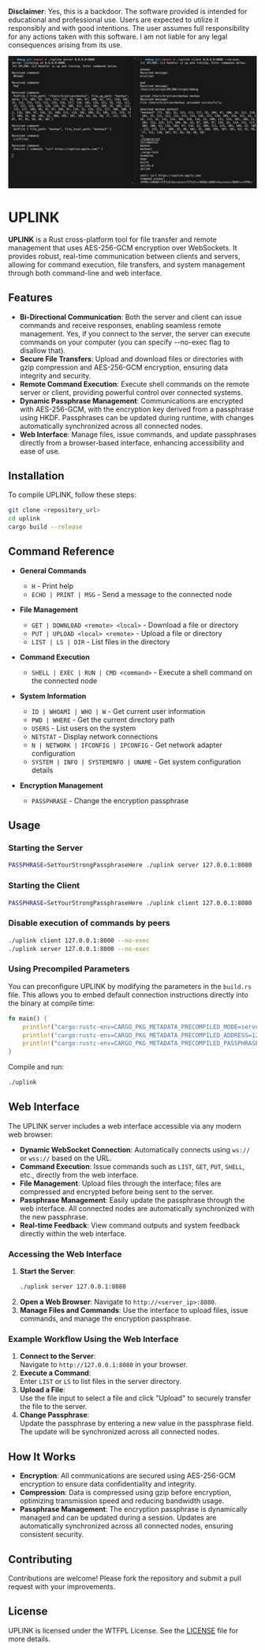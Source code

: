 **Disclaimer**: Yes, this is a backdoor. The software provided is intended for educational and professional use. Users are expected to utilize it responsibly and with good intentions. The user assumes full responsibility for any actions taken with this software. I am not liable for any legal consequences arising from its use.

<img src="https://raw.githubusercontent.com/krystianbajno/krystianbajno/main/img/uplink.png"/>

# UPLINK

**UPLINK** is a Rust cross-platform tool for file transfer and remote management that uses AES-256-GCM encryption over WebSockets. It provides robust, real-time communication between clients and servers, allowing for command execution, file transfers, and system management through both command-line and web interface.

## Features

- **Bi-Directional Communication**: Both the server and client can issue commands and receive responses, enabling seamless remote management. Yes, if you connect to the server, the server can execute commands on your computer (you can specify --no-exec flag to disallow that).
- **Secure File Transfers**: Upload and download files or directories with gzip compression and AES-256-GCM encryption, ensuring data integrity and security.
- **Remote Command Execution**: Execute shell commands on the remote server or client, providing powerful control over connected systems.
- **Dynamic Passphrase Management**: Communications are encrypted with AES-256-GCM, with the encryption key derived from a passphrase using HKDF. Passphrases can be updated during runtime, with changes automatically synchronized across all connected nodes.
- **Web Interface**: Manage files, issue commands, and update passphrases directly from a browser-based interface, enhancing accessibility and ease of use.

## Installation

To compile UPLINK, follow these steps:

```bash
git clone <repository_url>
cd uplink
cargo build --release
```

## Command Reference

- **General Commands**
  - `H` - Print help
  - `ECHO | PRINT | MSG` - Send a message to the connected node

- **File Management**
  - `GET | DOWNLOAD <remote> <local>` - Download a file or directory
  - `PUT | UPLOAD <local> <remote>` - Upload a file or directory
  - `LIST | LS | DIR` - List files in the directory

- **Command Execution**
  - `SHELL | EXEC | RUN | CMD <command>` - Execute a shell command on the connected node

- **System Information**
  - `ID | WHOAMI | WHO | W` - Get current user information
  - `PWD | WHERE` - Get the current directory path
  - `USERS` - List users on the system
  - `NETSTAT` - Display network connections
  - `N | NETWORK | IFCONFIG | IPCONFIG` - Get network adapter configuration
  - `SYSTEM | INFO | SYSTEMINFO | UNAME` - Get system configuration details

- **Encryption Management**
  - `PASSPHRASE` - Change the encryption passphrase

## Usage

### Starting the Server

```bash
PASSPHRASE=SetYourStrongPassphraseHere ./uplink server 127.0.0.1:8080
```

### Starting the Client

```bash
PASSPHRASE=SetYourStrongPassphraseHere ./uplink client 127.0.0.1:8080
```

### Disable execution of commands by peers
```bash
./uplink client 127.0.0.1:8000 --no-exec
./uplink server 127.0.0.1:8000 --no-exec
```

### Using Precompiled Parameters

You can preconfigure UPLINK by modifying the parameters in the `build.rs` file. This allows you to embed default connection instructions directly into the binary at compile time:

```rust
fn main() {
    println!("cargo:rustc-env=CARGO_PKG_METADATA_PRECOMPILED_MODE=server");
    println!("cargo:rustc-env=CARGO_PKG_METADATA_PRECOMPILED_ADDRESS=127.0.0.1:8080");
    println!("cargo:rustc-env=CARGO_PKG_METADATA_PRECOMPILED_PASSPHRASE=my_precompiled_passphrase");
}
```

Compile and run:

```bash
./uplink
```

## Web Interface

The UPLINK server includes a web interface accessible via any modern web browser:

- **Dynamic WebSocket Connection**: Automatically connects using `ws://` or `wss://` based on the URL.
- **Command Execution**: Issue commands such as `LIST`, `GET`, `PUT`, `SHELL`, etc., directly from the web interface.
- **File Management**: Upload files through the interface; files are compressed and encrypted before being sent to the server.
- **Passphrase Management**: Easily update the passphrase through the web interface. All connected nodes are automatically synchronized with the new passphrase.
- **Real-time Feedback**: View command outputs and system feedback directly within the web interface.

### Accessing the Web Interface

1. **Start the Server**:
   ```bash
   ./uplink server 127.0.0.1:8080
   ```
2. **Open a Web Browser**:
   Navigate to `http://<server_ip>:8080`.
3. **Manage Files and Commands**:
   Use the interface to upload files, issue commands, and manage the encryption passphrase.

### Example Workflow Using the Web Interface

1. **Connect to the Server**:  
   Navigate to `http://127.0.0.1:8080` in your browser.
2. **Execute a Command**:  
   Enter `LIST` or `LS` to list files in the server directory.
3. **Upload a File**:  
   Use the file input to select a file and click "Upload" to securely transfer the file to the server.
4. **Change Passphrase**:  
   Update the passphrase by entering a new value in the passphrase field. The update will be synchronized across all connected nodes.

## How It Works

- **Encryption**: All communications are secured using AES-256-GCM encryption to ensure data confidentiality and integrity.
- **Compression**: Data is compressed using gzip before encryption, optimizing transmission speed and reducing bandwidth usage.
- **Passphrase Management**: The encryption passphrase is dynamically managed and can be updated during a session. Updates are automatically synchronized across all connected nodes, ensuring consistent security.

## Contributing

Contributions are welcome! Please fork the repository and submit a pull request with your improvements.

## License

UPLINK is licensed under the WTFPL License. See the [LICENSE](LICENSE) file for more details.